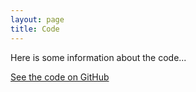 ```yaml
---
layout: page
title: Code
---
```


Here is some information about the code...

[See the code on GitHub](link-to-github-repo)
